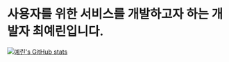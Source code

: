 # 사용자를 위한 서비스를 개발하고자 하는 개발자 최예린입니다.

[![예린's GitHub stats](https://github-readme-stats.vercel.app/api?username=yyyrin&theme=tokyonight)](https://github.com/anuraghazra/github-readme-stats)
